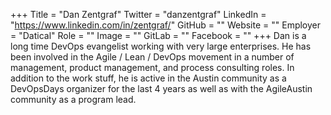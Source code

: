 +++
Title = "Dan Zentgraf"
Twitter = "danzentgraf"
LinkedIn = "https://www.linkedin.com/in/zentgraf/"
GitHub = ""
Website = ""
Employer = "Datical"
Role = ""
Image = ""
GitLab = ""
Facebook = ""
+++
Dan is a long time DevOps evangelist working with very large enterprises. He has been involved in the Agile / Lean / DevOps movement in a number of management, product management, and process consulting roles. In addition to the work stuff, he is active in the Austin community as a DevOpsDays organizer for the last 4 years as well as with the AgileAustin community as a program lead.